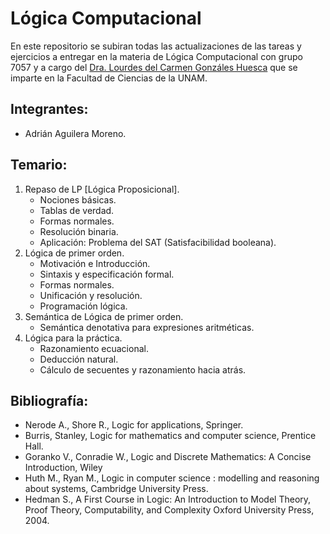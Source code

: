 # Lógica Computacional
En este repositorio se subiran todas las actualizaciones de las tareas
y ejercicios a entregar en la materia de Lógica Computacional con grupo
7057 y a cargo del [Dra. Lourdes del Carmen Gonzáles Huesca](https://www.researchgate.net/profile/Lourdes-Del-Carmen-Gonzalez-Huesca)
que se imparte en la Facultad de Ciencias de la UNAM.
## Integrantes:
* Adrián Aguilera Moreno.
## Temario:
1. Repaso de LP [Lógica Proposicional].
   * Nociones básicas.
   * Tablas de verdad.
   * Formas normales.
   * Resolución binaria.
   * Aplicación: Problema del SAT (Satisfacibilidad booleana).
2. Lógica de primer orden.
   * Motivación e Introducción.
   * Sintaxis y especificación formal.
   * Formas normales.
   * Unificación y resolución.
   * Programación lógica.
3. Semántica de Lógica de primer orden.
   * Semántica denotativa para expresiones aritméticas.
4. Lógica para la práctica.
   * Razonamiento ecuacional.
   * Deducción natural.
   * Cálculo de secuentes y razonamiento hacia atrás.
## Bibliografía:
* Nerode A., Shore R., Logic for applications, Springer.
* Burris, Stanley, Logic for mathematics and computer science, Prentice Hall.
* Goranko V., Conradie W., Logic and Discrete Mathematics: A Concise Introduction, Wiley
* Huth M., Ryan M., Logic in computer science : modelling and reasoning about systems, Cambridge University Press.
* Hedman S., A First Course in Logic: An Introduction to Model Theory, Proof Theory, Computability, and Complexity Oxford University Press, 2004.
